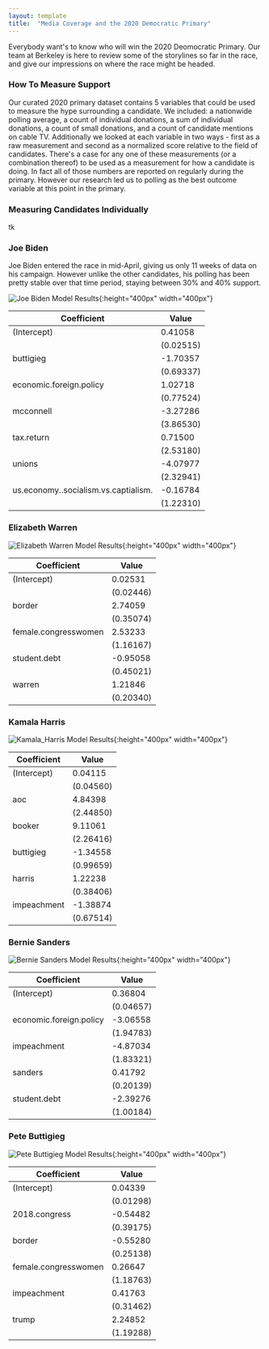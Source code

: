 ```yaml
---
layout: template
title:  "Media Coverage and the 2020 Democratic Primary"
---
```


Everybody want's to know who will win the 2020 Deomocratic Primary. Our team at Berkeley is here to review some of the storylines so far in the race, and give our impressions on where the race might be headed.


### How To Measure Support

Our curated 2020 primary dataset contains 5 variables that could be used to measure the hype surrounding a candidate. We included: a nationwide polling average, a count of individual donations, a sum of individual donations, a count of small donations, and a count of candidate mentions on cable TV. Additionally we looked at each variable in two ways - first as a raw measurement and second as a normalized score relative to the field of candidates. There's a case for any one of these measurements (or a combination thereof) to be used as a measurement for how a candidate is doing. In fact all of those numbers are reported on regularly during the primary. However our research led us to polling as the best outcome variable at this point in the primary. 



### Measuring Candidates Individually

tk

### Joe Biden

Joe Biden entered the race in mid-April, giving us only 11 weeks of data on his campaign. However unlike the other candidates, his polling has been pretty stable over that time period, staying between 30% and 40% support. 

![Joe Biden Model Results]({{site.baseurl}}/_biden_model.png){:height="400px" width="400px"} <br/> 

|Coefficient                           |Value        |
|--------------------------------------|-------------|
|(Intercept)                           |0.41058      |
|                                      |(0.02515)    |
|buttigieg                             |-1.70357     |
|                                      |(0.69337)    |
|economic.foreign.policy               |1.02718      |
|                                      |(0.77524)    |
|mcconnell                             |-3.27286     |
|                                      |(3.86530)    |
|tax.return                            |0.71500      |
|                                      |(2.53180)    |
|unions                                |-4.07977     |
|                                      |(2.32941)    |
|us.economy..socialism.vs.captialism.  |-0.16784     |
|                                      |(1.22310)    |

### Elizabeth Warren

![Elizabeth Warren Model Results]({{site.baseurl}}/_warren_model.png){:height="400px" width="400px"} <br/> 

|Coefficient                           |Value        |
|--------------------------------------|-------------|
|(Intercept)                           |0.02531      |
|                                      |(0.02446)    |
|border                                |2.74059      |
|                                      |(0.35074)    |
|female.congresswomen                  |2.53233      |
|                                      |(1.16167)    |
|student.debt                          |-0.95058     |
|                                      |(0.45021)    |
|warren                                |1.21846      |
|                                      |(0.20340)    |

### Kamala Harris

![Kamala_Harris Model Results]({{site.baseurl}}/_harris_model.png){:height="400px" width="400px"} <br/> 

|Coefficient                           |Value        |
|--------------------------------------|-------------|
|(Intercept)                           |0.04115      |
|                                      |(0.04560)    |
|aoc                                   |4.84398      |
|                                      |(2.44850)    |
|booker                                |9.11061      |
|                                      |(2.26416)    |
|buttigieg                             |-1.34558     |
|                                      |(0.99659)    |
|harris                                |1.22238      |
|                                      |(0.38406)    |
|impeachment                           |-1.38874     |
|                                      |(0.67514)    |

### Bernie Sanders

![Bernie Sanders Model Results]({{site.baseurl}}/_sanders_model.png){:height="400px" width="400px"} <br/> 

|Coefficient                           |Value        |
|--------------------------------------|-------------|
|(Intercept)                           |0.36804      |
|                                      |(0.04657)    |
|economic.foreign.policy               |-3.06558     |
|                                      |(1.94783)    |
|impeachment                           |-4.87034     |
|                                      |(1.83321)    |
|sanders                               |0.41792      |
|                                      |(0.20139)    |
|student.debt                          |-2.39276     |
|                                      |(1.00184)    |

### Pete Buttigieg

![Pete Buttigieg Model Results]({{site.baseurl}}/_buttigieg_model.png){:height="400px" width="400px"} <br/> 

|Coefficient                           |Value        |
|--------------------------------------|-------------|
|(Intercept)                           |0.04339      |
|                                      |(0.01298)    |
|2018.congress                         |-0.54482     |
|                                      |(0.39175)    |
|border                                |-0.55280     |
|                                      |(0.25138)    |
|female.congresswomen                  |0.26647      |
|                                      |(1.18763)    |
|impeachment                           |0.41763      |
|                                      |(0.31462)    |
|trump                                 |2.24852      |
|                                      |(1.19288)    |

